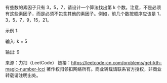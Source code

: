 <!--
 * @Author: 雪枫-秦明
 * @Date: 2020-12-04 12:31:20
 * @LastEditors: 雪枫-秦明
 * @LastEditTime: 2020-12-04 12:31:21
 * @Description: 元芳你怎么看
-->
有些数的素因子只有 3，5，7，请设计一个算法找出第 k 个数。注意，不是必须有这些素因子，而是必须不包含其他的素因子。例如，前几个数按顺序应该是 1，3，5，7，9，15，21。

示例 1:

输入: k = 5

输出: 9

来源：力扣（LeetCode）
链接：https://leetcode-cn.com/problems/get-kth-magic-number-lcci
著作权归领扣网络所有。商业转载请联系官方授权，非商业转载请注明出处。